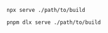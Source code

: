 ```shell renderer="common" language="js" packageManager="npm"
npx serve ./path/to/build
```

```shell renderer="common" language="js" packageManager="pnpm"
pnpm dlx serve ./path/to/build
```

